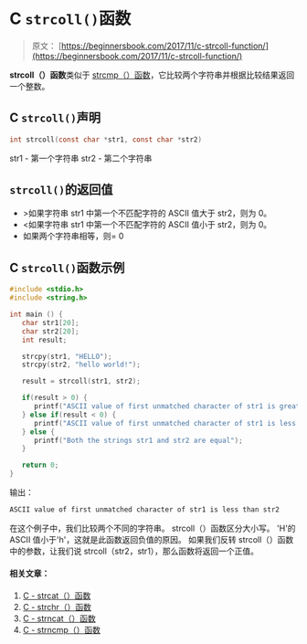 # C `strcoll()`函数

> 原文： [https://beginnersbook.com/2017/11/c-strcoll-function/](https://beginnersbook.com/2017/11/c-strcoll-function/)

**strcoll（）函数**类似于 [strcmp（）函数](https://beginnersbook.com/2017/11/c-strcmp-function/)，它比较两个字符串并根据比较结果返回一个整数。

## C `strcoll()`声明

```c
int strcoll(const char *str1, const char *str2)
```

str1 - 第一个字符串
str2 - 第二个字符串

## `strcoll()`的返回值

*   &GT;如果字符串 str1 中第一个不匹配字符的 ASCII 值大于 str2，则为 0。
*   &LT;如果字符串 str1 中第一个不匹配字符的 ASCII 值小于 str2，则为 0。
*   如果两个字符串相等，则= 0

## C `strcoll()`函数示例

```c
#include <stdio.h>
#include <string.h>

int main () {
   char str1[20];
   char str2[20];
   int result;

   strcpy(str1, "HELLO");
   strcpy(str2, "hello world!");

   result = strcoll(str1, str2);

   if(result > 0) { 
      printf("ASCII value of first unmatched character of str1 is greater than str2");
   } else if(result < 0) {
      printf("ASCII value of first unmatched character of str1 is less than str2");
   } else {
      printf("Both the strings str1 and str2 are equal");
   }

   return 0;
}
```

输出：

```c
ASCII value of first unmatched character of str1 is less than str2
```

在这个例子中，我们比较两个不同的字符串。 strcoll（）函数区分大小写。 'H'的 ASCII 值小于'h'，这就是此函数返回负值的原因。
如果我们反转 strcoll（）函数中的参数，让我们说 strcoll（str2，str1），那么函数将返回一个正值。

#### 相关文章：

1.  [C - strcat（）函数](https://beginnersbook.com/2017/11/c-strcat-function-with-example/)
2.  [C - strchr（）函数](https://beginnersbook.com/2017/11/c-strchr-function/)
3.  [C - strncat（）函数](https://beginnersbook.com/2017/11/c-strncat-function/)
4.  [C - strncmp（）函数](https://beginnersbook.com/2017/11/c-strncmp-function/)